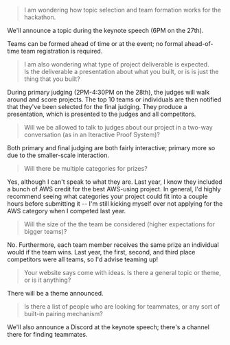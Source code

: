 > I am wondering how topic selection and team formation works for the hackathon.

We'll announce a topic during the keynote speech (6PM on the 27th).

Teams can be formed ahead of time or at the event; no formal ahead-of-time team registration is required.

> I am also wondering what type of project deliverable is expected.  
> Is the deliverable a presentation about what you built, or is is just the thing that you built?

During primary judging (2PM-4:30PM on the 28th), the judges will walk around and score projects. The top 10 teams or individuals are then notified that they've been selected for the final judging. They produce a presentation, which is presented to the judges and all competitors.

> Will we be allowed to talk to judges about our project in a two-way conversation (as in an Iteractive Proof System)?

Both primary and final judging are both fairly interactive; primary more so due to the smaller-scale interaction.

> Will there be multiple categories for prizes?

Yes, although I can't speak to what they are. Last year, I know they included a bunch of AWS credit for the best AWS-using project. In general, I'd highly recommend seeing what categories your project could fit into a couple hours before submitting it -- I'm still kicking myself over not applying for the AWS category when I competed last year.

> Will the size of the the team be considered (higher expectations for bigger teams)?

No. Furthermore, each team member receives the same prize an individual would if the team wins. Last year, the first, second, and third place competitors were all teams, so I'd advise teaming up!

> Your website says come with ideas.  Is there a general topic or theme, or is it anything?

There will be a theme announced.

> Is there a list of people who are looking for teammates, or any sort of built-in pairing mechanism?  

We'll also announce a Discord at the keynote speech; there's a channel there for finding teammates.
